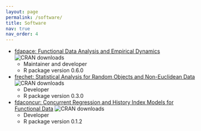 ```yaml
---
layout: page
permalink: /software/
title: Software
nav: true
nav_order: 4
---
```


- [fdapace: Functional Data Analysis and Empirical Dynamics](https://CRAN.R-project.org/package=fdapace) ![CRAN downloads](https://cranlogs.r-pkg.org/badges/grand-total/fdapace)
  - Maintainer and developer
  - R package version 0.6.0
- [frechet: Statistical Analysis for Random Objects and Non-Euclidean Data](https://CRAN.R-project.org/package=frechet) ![CRAN downloads](https://cranlogs.r-pkg.org/badges/grand-total/frechet)
  - Developer
  - R package version 0.3.0
- [fdaconcur: Concurrent Regression and History Index Models for Functional Data](https://CRAN.R-project.org/package=fdaconcur) ![CRAN downloads](https://cranlogs.r-pkg.org/badges/grand-total/fdaconcur)
  - Developer
  - R package version 0.1.2